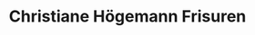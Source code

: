 ---
title: "Christiane Högemann Frisuren"
url: /muenster/christiane-hoegemann-frisuren/
shop: Friseur
---